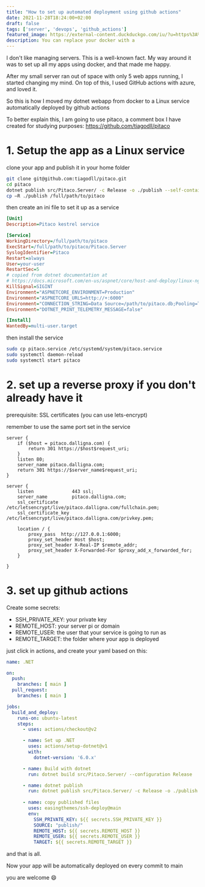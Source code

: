 ```yaml
---
title: "How to set up automated deployment using github actions"
date: 2021-11-28T18:24:00+02:00
draft: false
tags: ['server', 'devops', 'github_actions']
featured_image: https://external-content.duckduckgo.com/iu/?u=https%3A%2F%2Fme-dutour-mathieu.gallerycdn.vsassets.io%2Fextensions%2Fme-dutour-mathieu%2Fvscode-github-actions%2F3.0.0%2F1588593426297%2FMicrosoft.VisualStudio.Services.Icons.Default&f=1&nofb=1
description: You can replace your docker with a 
---
```


I don't like managing servers.
This is a well-known fact.
My way around it was to set up all my apps using docker, and that made me happy.

After my small server ran out of space with only 5 web apps running, I started changing my mind.
On top of this, I used GitHub actions with azure, and loved it.

So this is how I moved my dotnet webapp from docker to a Linux service automatically deployed by github actions

To better explain this, I am going to use pitaco, a comment box I have created for studying purposes: https://github.com/tiagodll/pitaco


# 1. Setup the app as a Linux service

clone your app and publish it in your home folder
```bash
git clone git@github.com:tiagodll/pitaco.git
cd pitaco
dotnet publish src/Pitaco.Server/ -c Release -o ./publish --self-contained --runtime linux-x64
cp –R ./publish /full/path/to/pitaco
```


then create an ini file to set it up as a service

```ini
[Unit]
Description=Pitaco kestrel service

[Service]
WorkingDirectory=/full/path/to/pitaco
ExecStart=/full/path/to/pitaco/Pitaco.Server
SyslogIdentifier=Pitaco
Restart=always
User=your-user
RestartSec=5
# copied from dotnet documentation at
# https://docs.microsoft.com/en-us/aspnet/core/host-and-deploy/linux-nginx?view=aspnetcore-3.1#code-try-7
KillSignal=SIGINT
Environment="ASPNETCORE_ENVIRONMENT=Production"
Environment="ASPNETCORE_URLS=http://+:6000"
Environment="CONNECTION_STRING=Data Source=/path/to/pitaco.db;Pooling=True"
Environment="DOTNET_PRINT_TELEMETRY_MESSAGE=false"

[Install]
WantedBy=multi-user.target
```
then install the service
```bash
sudo cp pitaco.service /etc/systemd/system/pitaco.service
sudo systemctl daemon-reload
sudo systemctl start pitaco
```

# 2. set up a reverse proxy if you don't already have it

prerequisite: SSL certificates (you can use lets-encrypt)

remember to use the same port set in the service

```nginx
server {
    if ($host = pitaco.dalligna.com) {
        return 301 https://$host$request_uri;
    }
    listen 80;
    server_name pitaco.dalligna.com;
    return 301 https://$server_name$request_uri;
}

server {
    listen              443 ssl;
    server_name         pitaco.dalligna.com;
    ssl_certificate     /etc/letsencrypt/live/pitaco.dalligna.com/fullchain.pem;
    ssl_certificate_key /etc/letsencrypt/live/pitaco.dalligna.com/privkey.pem; 

    location / {
        proxy_pass  http://127.0.0.1:6000;
        proxy_set_header Host $host;
        proxy_set_header X-Real-IP $remote_addr;
        proxy_set_header X-Forwarded-For $proxy_add_x_forwarded_for;
    }

}
```

# 3. set up github actions

Create some secrets:
- SSH_PRIVATE_KEY: your private key
- REMOTE_HOST: your server pi or domain
- REMOTE_USER: the user that your service is going to run as
- REMOTE_TARGET: the folder where your app is deployed

just click in actions, and create your yaml based on this:

```yml
name: .NET

on:
  push:
    branches: [ main ]
  pull_request:
    branches: [ main ]

jobs:
  build_and_deploy:
    runs-on: ubuntu-latest
    steps:
      - uses: actions/checkout@v2

      - name: Set up .NET
        uses: actions/setup-dotnet@v1
        with:
          dotnet-version: '6.0.x'

      - name: Build with dotnet
        run: dotnet build src/Pitaco.Server/ --configuration Release

      - name: dotnet publish
        run: dotnet publish src/Pitaco.Server/ -c Release -o ./publish --self-contained --runtime linux-x64
      
      - name: copy published files
        uses: easingthemes/ssh-deploy@main
        env:
          SSH_PRIVATE_KEY: ${{ secrets.SSH_PRIVATE_KEY }}
          SOURCE: "publish/"
          REMOTE_HOST: ${{ secrets.REMOTE_HOST }}
          REMOTE_USER: ${{ secrets.REMOTE_USER }}
          TARGET: ${{ secrets.REMOTE_TARGET }}
```

and that is all.

Now your app will be automatically deployed on every commit to main

you are welcome :smile: